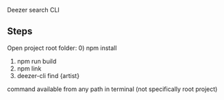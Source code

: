 Deezer search CLI

## Steps
Open project root folder:
0) npm install
1) npm run build
2) npm link
3) deezer-cli find {artist}

command available from any path in terminal (not specifically root project)